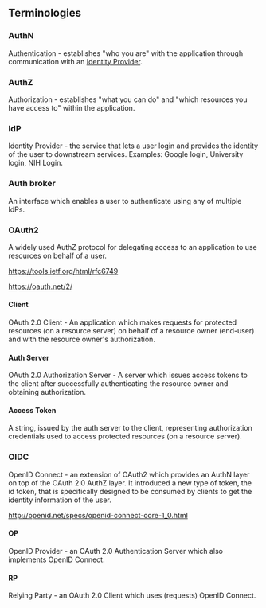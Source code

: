 ## Terminologies

### AuthN

Authentication - establishes "who you are" with the application through communication with an [Identity Provider](#IdP).

### AuthZ

Authorization - establishes "what you can do" and "which resources you have access to" within the application.

### IdP

Identity Provider - the service that lets a user login and provides the identity of the user to downstream services. Examples: Google login, University login, NIH Login.

### Auth broker

An interface which enables a user to authenticate using any of multiple IdPs.

### OAuth2

A widely used AuthZ protocol for delegating access to an application to use resources on behalf of a user.

https://tools.ietf.org/html/rfc6749

https://oauth.net/2/

#### Client

OAuth 2.0 Client - An application which makes requests for protected resources (on a resource server) on behalf of a resource owner (end-user) and with the resource owner's authorization.

#### Auth Server

OAuth 2.0 Authorization Server - A server which issues access tokens to the client after successfully authenticating the resource owner and obtaining authorization.

#### Access Token

A string, issued by the auth server to the client, representing authorization credentials used to access protected resources (on a resource server).

### OIDC

OpenID Connect - an extension of OAuth2 which provides an AuthN layer on top of the OAuth 2.0 AuthZ layer. It introduced a new type of token, the id token, that is specifically designed to be consumed by clients to get the identity information of the user.

http://openid.net/specs/openid-connect-core-1_0.html

#### OP

OpenID Provider - an OAuth 2.0 Authentication Server which also implements OpenID Connect.

#### RP

Relying Party - an OAuth 2.0 Client which uses (requests) OpenID Connect.

